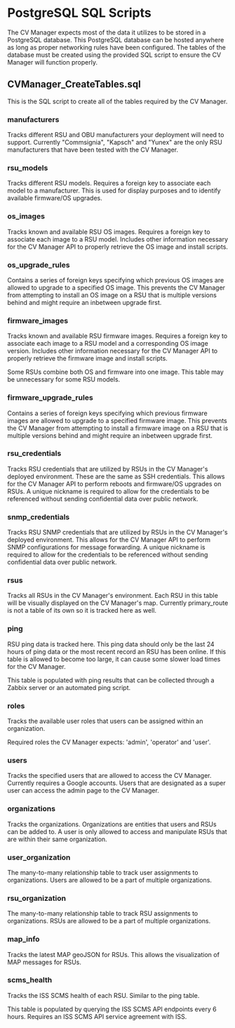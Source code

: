 # PostgreSQL SQL Scripts
The CV Manager expects most of the data it utilizes to be stored in a PostgreSQL database. This PostgreSQL database can be hosted anywhere as long as proper networking rules have been configured. The tables of the database must be created using the provided SQL script to ensure the CV Manager will function properly.

## CVManager_CreateTables.sql
This is the SQL script to create all of the tables required by the CV Manager.

### manufacturers
Tracks different RSU and OBU manufacturers your deployment will need to support. Currently "Commsignia", "Kapsch" and "Yunex" are the only RSU manufacturers that have been tested with the CV Manager.

### rsu_models
Tracks different RSU models. Requires a foreign key to associate each model to a manufacturer. This is used for display purposes and to identify available firmware/OS upgrades.

### os_images
Tracks known and available RSU OS images. Requires a foreign key to associate each image to a RSU model. Includes other information necessary for the CV Manager API to properly retrieve the OS image and install scripts.

### os_upgrade_rules
Contains a series of foreign keys specifying which previous OS images are allowed to upgrade to a specified OS image. This prevents the CV Manager from attempting to install an OS image on a RSU that is multiple versions behind and might require an inbetween upgrade first.

### firmware_images
Tracks known and available RSU firmware images.  Requires a foreign key to associate each image to a RSU model and a corresponding OS image version. Includes other information necessary for the CV Manager API to properly retrieve the firmware image and install scripts.

Some RSUs combine both OS and firmware into one image. This table may be unnecessary for some RSU models.

### firmware_upgrade_rules
Contains a series of foreign keys specifying which previous firmware images are allowed to upgrade to a specified firmware image. This prevents the CV Manager from attempting to install a firmware image on a RSU that is multiple versions behind and might require an inbetween upgrade first.

### rsu_credentials
Tracks RSU credentials that are utilized by RSUs in the CV Manager's deployed environment. These are the same as SSH credentials. This allows for the CV Manager API to perform reboots and firmware/OS upgrades on RSUs. A unique nickname is required to allow for the credentials to be referenced without sending confidential data over public network.

### snmp_credentials
Tracks RSU SNMP credentials that are utilized by RSUs in the CV Manager's deployed environment. This allows for the CV Manager API to perform SNMP configurations for message forwarding. A unique nickname is required to allow for the credentials to be referenced without sending confidential data over public network.

### rsus
Tracks all RSUs in the CV Manager's environment. Each RSU in this table will be visually displayed on the CV Manager's map. Currently primary_route is not a table of its own so it is tracked here as well.

### ping
RSU ping data is tracked here. This ping data should only be the last 24 hours of ping data or the most recent record an RSU has been online. If this table is allowed to become too large, it can cause some slower load times for the CV Manager.

This table is populated with ping results that can be collected through a Zabbix server or an automated ping script.

### roles
Tracks the available user roles that users can be assigned within an organization. 

Required roles the CV Manager expects: 'admin', 'operator' and 'user'.

### users
Tracks the specified users that are allowed to access the CV Manager. Currently requires a Google accounts. Users that are designated as a super user can access the admin page to the CV Manager.

### organizations
Tracks the organizations. Organizations are entities that users and RSUs can be added to. A user is only allowed to access and manipulate RSUs that are within their same organization.

### user_organization
The many-to-many relationship table to track user assignments to organizations. Users are allowed to be a part of multiple organizations.

### rsu_organization
The many-to-many relationship table to track RSU assignments to organizations. RSUs are allowed to be a part of multiple organizations.

### map_info
Tracks the latest MAP geoJSON for RSUs. This allows the visualization of MAP messages for RSUs.

### scms_health
Tracks the ISS SCMS health of each RSU. Similar to the ping table.

This table is populated by querying the ISS SCMS API endpoints every 6 hours. Requires an ISS SCMS API service agreement with ISS.